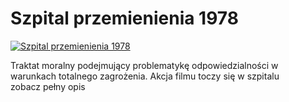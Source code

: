 Szpital przemienienia 1978 
=============
[![Szpital przemienienia 1978 ](http://vidos.pl/images/player.gif)](http://vidos.pl/szpital-przemienienia-1978)

 Traktat moralny podejmujący problematykę odpowiedzialności w warunkach totalnego zagrożenia. Akcja filmu toczy się w szpitalu zobacz pełny opis
